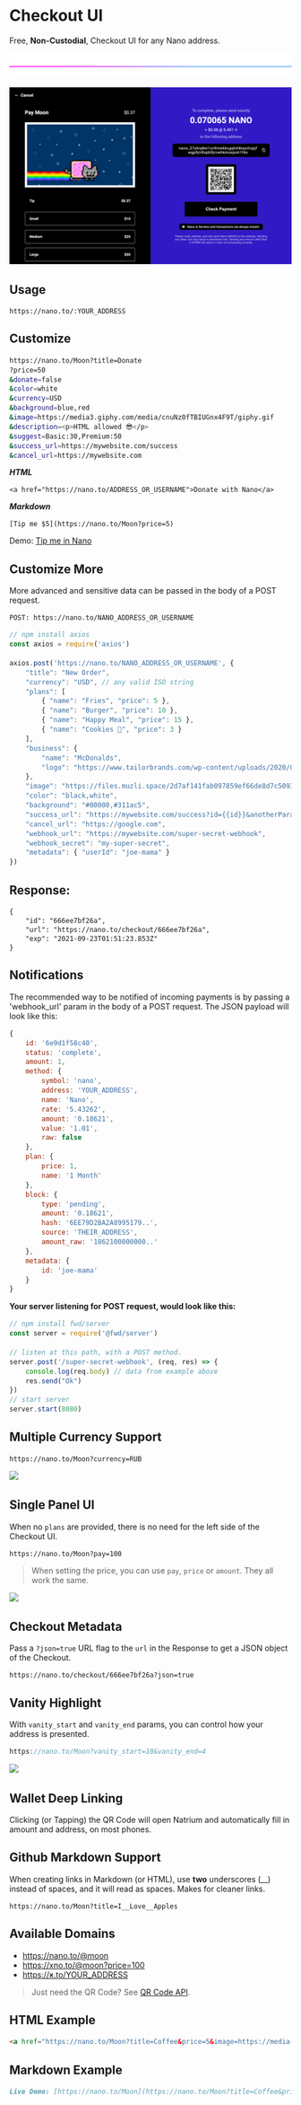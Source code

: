 # Checkout UI

Free, **Non-Custodial**, Checkout UI for any Nano address.

![line](https://github.com/fwd/n2/raw/master/.github/line.png)

![](images/cover.png)


## Usage

```
https://nano.to/:YOUR_ADDRESS
```

## Customize

```bash
https://nano.to/Moon?title=Donate
?price=50
&donate=false
&color=white
&currency=USD
&background=blue,red
&image=https://media3.giphy.com/media/cnuNz0fTBIUGnx4F9T/giphy.gif
&description=<p>HTML allowed 😎</p>
&suggest=Basic:30,Premium:50
&success_url=https://mywebsite.com/success
&cancel_url=https://mywebsite.com
```

***HTML***

```
<a href="https://nano.to/ADDRESS_OR_USERNAME">Donate with Nano</a>
```

***Markdown***

```
[Tip me $5](https://nano.to/Moon?price=5)
```

Demo: [Tip me in Nano](https://nano.to/Moon)

## Customize More

More advanced and sensitive data can be passed in the body of a POST request. 

```
POST: https://nano.to/NANO_ADDRESS_OR_USERNAME
```

```javascript
// npm install axios
const axios = require('axios')

axios.post('https://nano.to/NANO_ADDRESS_OR_USERNAME', {
    "title": "New Order",
    "currency": "USD", // any valid ISO string
    "plans": [
        { "name": "Fries", "price": 5 },
        { "name": "Burger", "price": 10 },
        { "name": "Happy Meal", "price": 15 },
        { "name": "Cookies 🍪", "price": 3 }
    ],
    "business": {
        "name": "McDonalds",
        "logo": "https://www.tailorbrands.com/wp-content/uploads/2020/07/mcdonalds-logo.jpg"
    },
    "image": "https://files.muzli.space/2d7af141fab097859ef66de8d7c50932.jpeg", 
    "color": "black,white",
    "background": "#00000,#311ac5",
    "success_url": "https://mywebsite.com/success?id={{id}}&anotherParam=hello",
    "cancel_url": "https://google.com",
    "webhook_url": "https://mywebsite.com/super-secret-webhook",
    "webhook_secret": "my-super-secret",
    "metadata": { "userId": "joe-mama" }
})
```

## Response:

```
{
    "id": "666ee7bf26a",
    "url": "https://nano.to/checkout/666ee7bf26a",
    "exp": "2021-09-23T01:51:23.853Z"
}
```

## Notifications

The recommended way to be notified of incoming payments is by passing a 'webhook_url' param in the body of a POST request. The JSON payload will look like this:

```javascript
{
    id: '6e9d1f58c40',
    status: 'complete',
    amount: 1,
    method: {
        symbol: 'nano',
        address: 'YOUR_ADDRESS',
        name: 'Nano',
        rate: '5.43262',
        amount: '0.18621',
        value: '1.01',
        raw: false
    },
    plan: {
        price: 1,
        name: '1 Month'
    },
    block: {
        type: 'pending',
        amount: '0.18621',
        hash: '6EE79D2BA2A8995179..',
        source: 'THEIR_ADDRESS',
        amount_raw: '1862100000000..'
    },
    metadata: {
        id: 'joe-mama'
    }
}
```

**Your server listening for POST request, would look like this:**

```js
// npm install fwd/server
const server = require('@fwd/server')

// listen at this path, with a POST method.
server.post('/super-secret-webhook', (req, res) => {
    console.log(req.body) // data from example above
    res.send("Ok")
})
// start server
server.start(8080)
```

## Multiple Currency Support

```
https://nano.to/Moon?currency=RUB
```

![](../assets/checkout-rub.png)

## Single Panel UI

When no ```plans``` are provided, there is no need for the left side of the Checkout UI. 

```
https://nano.to/Moon?pay=100
```

> When setting the price, you can use ```pay```, ```price``` or ```amount```. They all work the same.

![](../assets/checkout-single.png)

## Checkout Metadata

Pass a ```?json=true``` URL flag to the ```url``` in the Response to get a JSON object of the Checkout. 

```
https://nano.to/checkout/666ee7bf26a?json=true
```

## Vanity Highlight

With ```vanity_start``` and ```vanity_end``` params, you can control how your address is presented.

```js
https://nano.to/Moon?vanity_start=10&vanity_end=4
```

![](../assets/address_highlight.png)

## Wallet Deep Linking

Clicking (or Tapping) the QR Code will open Natrium and automatically fill in amount and address, on most phones. 

## Github Markdown Support

When creating links in Markdown (or HTML), use **two** underscores (\_\_) instead of spaces, and it will read as spaces. Makes for cleaner links.

```
https://nano.to/Moon?title=I__Love__Apples
```

## Available Domains

- https://nano.to/@moon
- https://xno.to/@moon?price=100
- https://ӿ.to/YOUR_ADDRESS

> Just need the QR Code? See [QR Code API](/qrcode).

## HTML Example

```html
<a href="https://nano.to/Moon?title=Coffee&price=5&image=https://media-cldnry.s-nbcnews.com/image/upload/t_nbcnews-fp-1200-630,f_auto,q_auto:best/newscms/2019_33/2203981/171026-better-coffee-boost-se-329p.jpg">https://nano.to/Moon</a>
```

## Markdown Example

```markdown
Live Demo: [https://nano.to/Moon](https://nano.to/Moon?title=Coffee&price=5&image=https://media-cldnry.s-nbcnews.com/image/upload/t_nbcnews-fp-1200-630,f_auto,q_auto:best/newscms/2019_33/2203981/171026-better-coffee-boost-se-329p.jpg)
```